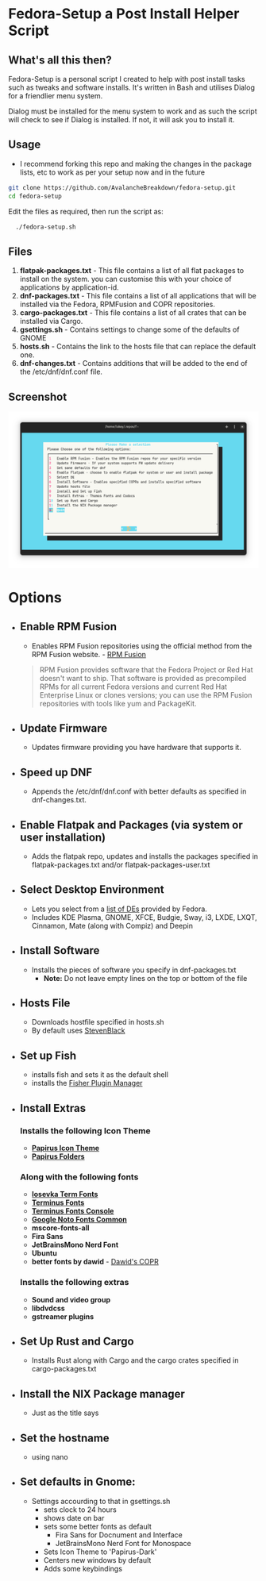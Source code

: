 # Fedora-Setup a Post Install Helper Script

## What's all this then?

Fedora-Setup is a personal script I created to help with post install tasks such as tweaks and software installs. It's written in Bash and utilises Dialog for a friendlier menu system.

Dialog must be installed for the menu system to work and as such the script will check to see if Dialog is installed. If not, it will ask you to install it.

## Usage
- I recommend forking this repo and making the changes in the package lists, etc to work as per your setup now and in the future
```bash 
git clone https://github.com/AvalancheBreakdown/fedora-setup.git
cd fedora-setup
```
Edit the files as required, then run the script as:

``` bash
  ./fedora-setup.sh
```
## Files

1. **flatpak-packages.txt** - This file contains a list of all flat packages to install on the system. you can customise this with your choice of applications by application-id.
2. **dnf-packages.txt** - This file contains a list of all applications that will be installed via the Fedora, RPMFusion and COPR repositories.
3. **cargo-packages.txt** - This file contains a list of all crates that can be installed via Cargo.
4. **gsettings.sh** - Contains settings to change some of the defaults of GNOME
5. **hosts.sh** - Contains the link to the hosts file that can replace the default one.
6. **dnf-changes.txt** - Contains additions that will be added to the end of the /etc/dnf/dnf.conf file. 

## Screenshot

![Screenshot](assets/fedora-setup-screenshot.png)

# Options

- ## Enable RPM Fusion
  - Enables RPM Fusion repositories using the official method from the RPM Fusion website. - [RPM Fusion](https://rpmfusion.org)
  > RPM Fusion provides software that the Fedora Project or Red Hat doesn't want to ship. That software is provided as precompiled RPMs for all current Fedora versions and current Red Hat Enterprise Linux or clones versions; you can use the RPM Fusion repositories with tools like yum and PackageKit.

- ## Update Firmware
  - Updates firmware providing you have hardware that supports it.

- ## Speed up DNF
  - Appends the /etc/dnf/dnf.conf with better defaults as specified in dnf-changes.txt.

- ## Enable Flatpak and Packages (via system or user installation)
  - Adds the flatpak repo, updates and installs the packages specified in flatpak-packages.txt and/or flatpak-packages-user.txt

- ## Select Desktop Environment
  - Lets you select from a [list of DEs](assets/de-installer.png) provided by Fedora.
  - Includes KDE Plasma, GNOME, XFCE, Budgie, Sway, i3, LXDE, LXQT, Cinnamon, Mate (along with Compiz) and Deepin

- ## Install Software
  - Installs the pieces of software you specify in dnf-packages.txt
    - **Note:** Do not leave empty lines on the top or bottom of the file
- ## Hosts File
    - Downloads hostfile specified in hosts.sh
    - By default uses [StevenBlack](https://github.com/StevenBlack/hosts)

- ## Set up Fish 
  - installs fish and sets it as the default shell
  - installs the [Fisher Plugin Manager](https://github.com/jorgebucaran/fisher)
  
- ## Install Extras
  ### Installs the following Icon Theme
    - [**Papirus Icon Theme**](https://github.com/PapirusDevelopmentTeam/papirus-icon-theme)
    - [**Papirus Folders**](https://github.com/PapirusDevelopmentTeam/papirus-folders)
  ### Along with the following fonts
    - [**Iosevka Term Fonts**](https://github.com/be5invis/Iosevka)
    - [**Terminus Fonts**](https://terminus-font.sourceforge.net/)
    - [**Terminus Fonts Console**](https://terminus-font.sourceforge.net/)
    - [**Google Noto Fonts Common**](https://fonts.google.com/noto/specimen/Noto+Sans)
    - **mscore-fonts-all**
    - **Fira Sans**
    - **JetBrainsMono Nerd Font**
    - **Ubuntu**
    - **better fonts by dawid** - [Dawid's COPR](https://copr.fedorainfracloud.org/coprs/dawid/better_fonts/)
  ### Installs the following extras
    - **Sound and video group**
    - **libdvdcss**
    - **gstreamer plugins**

- ## Set Up Rust and Cargo
    - Installs Rust along with Cargo and the cargo crates specified in cargo-packages.txt

- ## Install the NIX Package manager
    - Just as the title says

- ## Set the hostname
    - using nano

- ## Set defaults in Gnome:
    - Settings accourding to that in gsettings.sh
        - sets clock to 24 hours
        - shows date on bar
        - sets some better fonts as default
            - Fira Sans for Docnument and Interface
            - JetBrainsMono Nerd Font for Monospace
        - Sets Icon Theme to 'Papirus-Dark'
        - Centers new windows by default
        - Adds some keybindings

